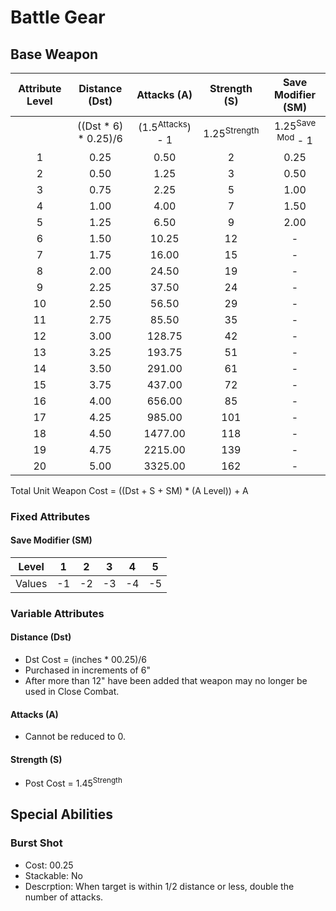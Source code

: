 # Battle Gear
## Base Weapon
|Attribute Level | Distance (Dst) | Attacks (A) | Strength (S) | Save Modifier (SM) |
|:-:             |:-:             |:-:          |:-:           |:-:                 |
|                | ((Dst * 6) * 0.25)/6 | (1.5<sup>Attacks</sup>) - 1 | 1.25<sup>Strength</sup> | 1.25<sup>Save Mod</sup> - 1 |
|1               |0.25            |0.50         |2             |0.25                |
|2               |0.50            |1.25         |3             |0.50                |
|3               |0.75            |2.25         |5             |1.00                |
|4               |1.00            |4.00         |7             |1.50                |
|5               |1.25            |6.50         |9             |2.00                |
|6               |1.50            |10.25        |12            |-                   |
|7               |1.75            |16.00        |15            |-                   |
|8               |2.00            |24.50        |19            |-                   |
|9               |2.25            |37.50        |24            |-                   |
|10              |2.50            |56.50        |29            |-                   |
|11              |2.75            |85.50        |35            |-                   |
|12              |3.00            |128.75       |42            |-                   |
|13              |3.25            |193.75       |51            |-                   |
|14              |3.50            |291.00       |61            |-                   |
|15              |3.75            |437.00       |72            |-                   |
|16              |4.00            |656.00       |85            |-                   |
|17              |4.25            |985.00       |101           |-                   |
|18              |4.50            |1477.00      |118           |-                   |
|19              |4.75            |2215.00      |139           |-                   |
|20              |5.00            |3325.00      |162           |-                   |

Total Unit Weapon Cost = ((Dst + S + SM) * (A Level)) + A

### Fixed Attributes
#### Save Modifier (SM)
|Level  | 1   | 2   | 3   | 4   | 5   |
|:-:    |:-:  |:-:  |:-:  |:-:  |:-:  |
|Values | -1  | -2  | -3  | -4  | -5  |

### Variable Attributes
#### Distance (Dst)
* Dst Cost = (inches * 00.25)/6
* Purchased in increments of 6"
* After more than 12" have been added that weapon may no longer be used in Close Combat.

#### Attacks (A)
* Cannot be reduced to 0.

#### Strength (S)
* Post Cost = 1.45<sup>Strength</sup>

## Special Abilities
### Burst Shot
* Cost: 00.25
* Stackable: No
* Descrption: When target is within 1/2 distance or less, double the number of attacks.
